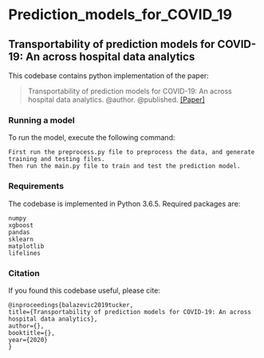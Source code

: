 # Prediction_models_for_COVID_19


## Transportability of prediction models for COVID-19: An across hospital data analytics

This codebase contains python implementation of the paper:

> Transportability of prediction models for COVID-19: An across hospital data analytics.
> @author.
> @published.
> [[Paper]]()


### Running a model

To run the model, execute the following command:

    First run the preprocess.py file to preprocess the data, and generate training and testing files.
    Then run the main.py file to train and test the prediction model.
    
     
### Requirements

The codebase is implemented in Python 3.6.5. Required packages are:

    numpy
    xgboost
    pandas
    sklearn
    matplotlib
    lifelines
    
    
### Citation

If you found this codebase useful, please cite:

    @inproceedings{balazevic2019tucker,
    title={Transportability of prediction models for COVID-19: An across hospital data analytics},
    author={},
    booktitle={},
    year={2020}
    }